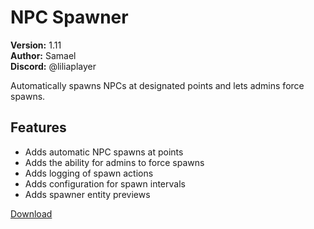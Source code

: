 # NPC Spawner

**Version:** 1.11  
**Author:** Samael  
**Discord:** @liliaplayer  

Automatically spawns NPCs at designated points and lets admins force spawns.

## Features

- Adds automatic NPC spawns at points
- Adds the ability for admins to force spawns
- Adds logging of spawn actions
- Adds configuration for spawn intervals
- Adds spawner entity previews

[Download](https://github.com/LiliaFramework/Modules/raw/refs/heads/gh-pages/npcspawner.zip)
